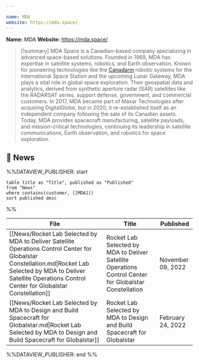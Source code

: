 ```yaml
---

name: MDA
website: https://mda.space/
---
```


**Name:** MDA
**Website:** https://mda.space/

>[!summary]
MDA Space is a Canadian-based company specializing in advanced space-based solutions. Founded in 1969, MDA has expertise in satellite systems, robotics, and Earth observation. Known for pioneering technologies like the [Canadarm](https://en.wikipedia.org/wiki/Canadarm) robotic systems for the International Space Station and the upcoming Lunar Gateway, MDA plays a vital role in global space exploration. Their geospatial data and analytics, derived from synthetic aperture radar (SAR) satellites like the RADARSAT series, support defense, government, and commercial customers. In 2017, MDA became part of Maxar Technologies after acquiring DigitalGlobe, but in 2020, it re-established itself as an independent company following the sale of its Canadian assets. Today, MDA provides spacecraft manufacturing, satellite payloads, and mission-critical technologies, continuing its leadership in satellite communications, Earth observation, and robotics for space exploration.

## 📰 News
%%DATAVIEW_PUBLISHER: start
```
table title as "Title", published as "Published"
from "News"
where contains(customer, [[MDA]])
sort published desc
```
%%

| File                                                                                                                                                                                                                       | Title                                                                                                   | Published         |
| -------------------------------------------------------------------------------------------------------------------------------------------------------------------------------------------------------------------------- | ------------------------------------------------------------------------------------------------------- | ----------------- |
| [[News/Rocket Lab Selected by MDA to Deliver Satellite Operations Control Center for Globalstar Constellation.md\|Rocket Lab Selected by MDA to Deliver Satellite Operations Control Center for Globalstar Constellation]] | Rocket Lab Selected by MDA to Deliver Satellite Operations Control Center for Globalstar Constellation  | November 09, 2022 |
| [[News/Rocket Lab Selected by MDA to Design and Build Spacecraft for Globalstar.md\|Rocket Lab Selected by MDA to Design and Build Spacecraft for Globalstar]]                                                             | Rocket Lab Selected by MDA to Design and Build Spacecraft for Globalstar                                | February 24, 2022 |

%%DATAVIEW_PUBLISHER: end %%